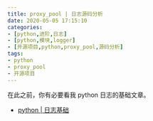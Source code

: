 ```yaml
---
title: proxy_pool | 日志源码分析
date: 2020-05-05 17:15:10
categories:
- [python,进阶,日志]
- [python,模块,logger]
- [开源项目,python,proxy_pool,源码分析]
tags:
- python
- proxy_pool
- 开源项目
---
```

在此之前，你有必要看我 python 日志的基础文章。

- [python | 日志基础](https://benpaodewoniu.github.io/2020/05/05/python90/)

<!-- more -->

